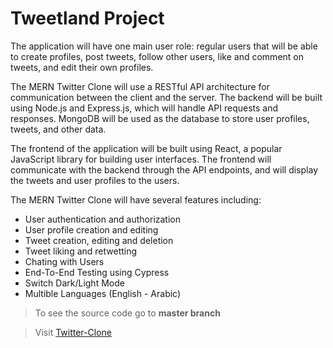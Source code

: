 # Tweetland Project

The application will have one main user role: regular users that will be able to create profiles, post tweets, follow other users, like and comment on tweets, and edit their own profiles.

The MERN Twitter Clone will use a RESTful API architecture for communication between the client and the server. The backend will be built using Node.js and Express.js, which will handle API requests and responses. MongoDB will be used as the database to store user profiles, tweets, and other data.

The frontend of the application will be built using React, a popular JavaScript library for building user interfaces. The frontend will communicate with the backend through the API endpoints, and will display the tweets and user profiles to the users.

The MERN Twitter Clone will have several features including:

- User authentication and authorization
- User profile creation and editing
- Tweet creation, editing and deletion
- Tweet liking and retwetting
- Chating with Users
- End-To-End Testing using Cypress
- Switch Dark/Light Mode
- Multible Languages (English - Arabic)

> To see the source code go to **master branch**

> Visit [Twitter-Clone](https://em-clone.netlify.app)
